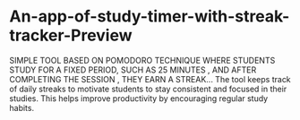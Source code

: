 # An-app-of-study-timer-with-streak-tracker-Preview
SIMPLE TOOL BASED ON POMODORO TECHNIQUE WHERE STUDENTS STUDY FOR A FIXED PERIOD, SUCH AS 25 MINUTES , AND AFTER COMPLETING THE SESSION , THEY EARN A STREAK... The tool keeps track of daily streaks to motivate students to stay consistent and focused in their studies. This helps improve productivity by encouraging regular study habits.
